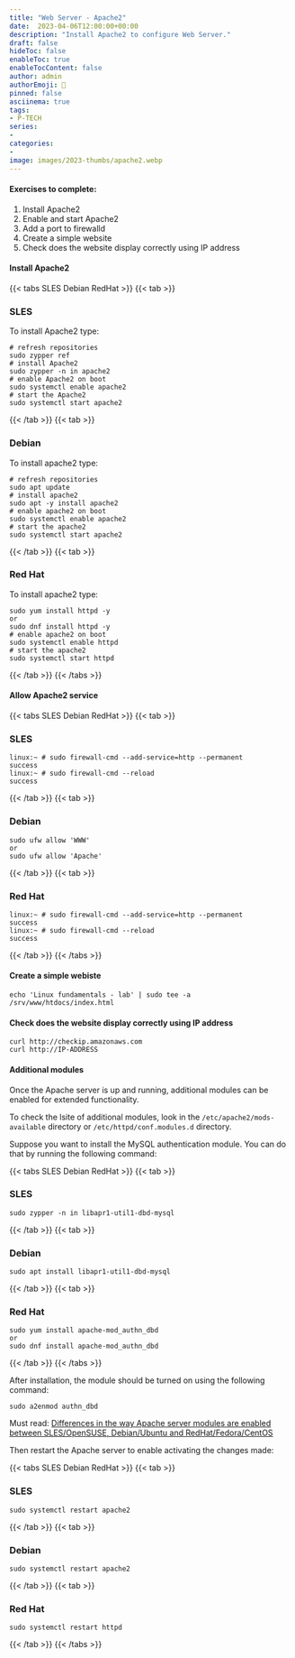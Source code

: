 ```yaml
---
title: "Web Server - Apache2"
date:  2023-04-06T12:00:00+00:00
description: "Install Apache2 to configure Web Server."
draft: false
hideToc: false
enableToc: true
enableTocContent: false
author: admin
authorEmoji: 🐧
pinned: false
asciinema: true
tags:
- P-TECH
series:
-
categories:
- 
image: images/2023-thumbs/apache2.webp
---
```

#### Exercises to complete:
1. Install Apache2
2. Enable and start Apache2
3. Add a port to firewalld
4. Create a simple website
5. Check does the website display correctly using IP address

<script async id="asciicast-575077" src="https://asciinema.org/a/575077.js"></script>

#### Install Apache2

{{< tabs SLES Debian RedHat >}}
  {{< tab >}}
  ### SLES
  To install Apache2 type:
  ```
  # refresh repositories
  sudo zypper ref
  # install Apache2
  sudo zypper -n in apache2
  # enable Apache2 on boot
  sudo systemctl enable apache2
  # start the Apache2
  sudo systemctl start apache2
  ```
  {{< /tab >}}
  {{< tab >}}
  ### Debian
  To install apache2 type:
  ```
  # refresh repositories
  sudo apt update
  # install apache2
  sudo apt -y install apache2
  # enable apache2 on boot
  sudo systemctl enable apache2
  # start the apache2
  sudo systemctl start apache2
  ```
  {{< /tab >}}
  {{< tab >}}
  ### Red Hat
  To install apache2 type:
  ```
  sudo yum install httpd -y
  or
  sudo dnf install httpd -y
  # enable apache2 on boot
  sudo systemctl enable httpd
  # start the apache2
  sudo systemctl start httpd
  ```
  {{< /tab >}}
{{< /tabs >}}

#### Allow Apache2 service

{{< tabs SLES Debian RedHat >}}
  {{< tab >}}
  ### SLES
  ```
  linux:~ # sudo firewall-cmd --add-service=http --permanent
  success
  linux:~ # sudo firewall-cmd --reload
  success
  ```
  {{< /tab >}}
  {{< tab >}}
  ### Debian
  ```
  sudo ufw allow 'WWW'
  or
  sudo ufw allow 'Apache'
  ```
  {{< /tab >}}
  {{< tab >}}
  ### Red Hat
  ```
  linux:~ # sudo firewall-cmd --add-service=http --permanent
  success
  linux:~ # sudo firewall-cmd --reload
  success
  ```
  {{< /tab >}}
{{< /tabs >}}

#### Create a simple webiste

```
echo 'Linux fundamentals - lab' | sudo tee -a /srv/www/htdocs/index.html
```

#### Check does the website display correctly using IP address

```
curl http://checkip.amazonaws.com
curl http://IP-ADDRESS
```

#### Additional modules

Once the Apache server is up and running, additional modules can be enabled for extended functionality.

To check the lsite of additional modules, look in the ```/etc/apache2/mods-available``` directory or ```/etc/httpd/conf.modules.d``` directory.

Suppose you want to install the MySQL authentication module. You can do that by running the following command:

{{< tabs SLES Debian RedHat >}}
  {{< tab >}}
  ### SLES
  ```
  sudo zypper -n in libapr1-util1-dbd-mysql
  ```
  {{< /tab >}}
  {{< tab >}}
  ### Debian
  ```
  sudo apt install libapr1-util1-dbd-mysql
  ```
  {{< /tab >}}
  {{< tab >}}
  ### Red Hat
  ```
  sudo yum install apache-mod_authn_dbd
  or
  sudo dnf install apache-mod_authn_dbd
  ```
  {{< /tab >}}
{{< /tabs >}}

After installation, the module should be turned on using the following command:

```
sudo a2enmod authn_dbd
```

Must read: [Differences in the way Apache server modules are enabled between SLES/OpenSUSE, Debian/Ubuntu and RedHat/Fedora/CentOS](https://serverfault.com/questions/56394/how-do-i-enable-apache-modules-from-the-command-line-in-redhat)

Then restart the Apache server to enable activating the changes made:

{{< tabs SLES Debian RedHat >}}
  {{< tab >}}
  ### SLES
  ```
  sudo systemctl restart apache2
  ```
  {{< /tab >}}
  {{< tab >}}
  ### Debian
  ```
  sudo systemctl restart apache2
  ```
  {{< /tab >}}
  {{< tab >}}
  ### Red Hat
  ```
  sudo systemctl restart httpd
  ```
  {{< /tab >}}
{{< /tabs >}}